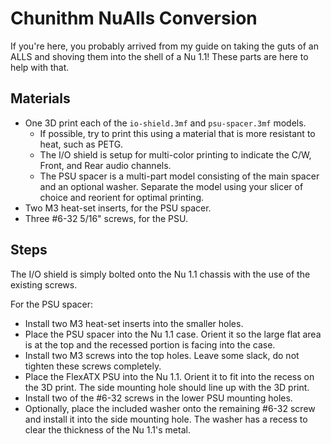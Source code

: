 # Chunithm NuAlls Conversion

If you're here, you probably arrived from my guide on taking the guts of an ALLS and shoving them into the shell of a Nu 1.1! These parts are here to help with that.

## Materials

* One 3D print each of the `io-shield.3mf` and `psu-spacer.3mf` models.
  * If possible, try to print this using a material that is more resistant to heat, such as PETG.
  * The I/O shield is setup for multi-color printing to indicate the C/W, Front, and Rear audio channels.
  * The PSU spacer is a multi-part model consisting of the main spacer and an optional washer. Separate the model using your slicer of choice and reorient for optimal printing.
* Two M3 heat-set inserts, for the PSU spacer.
* Three #6-32 5/16" screws, for the PSU.

## Steps

The I/O shield is simply bolted onto the Nu 1.1 chassis with the use of the existing screws.

For the PSU spacer:

* Install two M3 heat-set inserts into the smaller holes.
* Place the PSU spacer into the Nu 1.1 case. Orient it so the large flat area is at the top and the recessed portion is facing into the case.
* Install two M3 screws into the top holes. Leave some slack, do not tighten these screws completely.
* Place the FlexATX PSU into the Nu 1.1. Orient it to fit into the recess on the 3D print. The side mounting hole should line up with the 3D print.
* Install two of the #6-32 screws in the lower PSU mounting holes.
* Optionally, place the included washer onto the remaining #6-32 screw and install it into the side mounting hole. The washer has a recess to clear the thickness of the Nu 1.1's metal.
